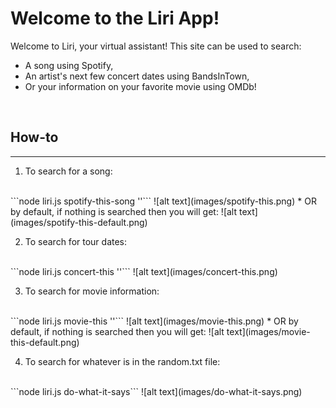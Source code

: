# Welcome to the Liri App!
Welcome to Liri, your virtual assistant! This site can be used to search:
  - A song using Spotify,
  - An artist's next few concert dates using BandsInTown,
  - Or your information on your favorite movie using OMDb!

<br>

## How-to
---
1. To search for a song:
<br>
```node liri.js spotify-this-song '<insert song name>'```
![alt text](images/spotify-this.png)
  * OR by default, if nothing is searched then you will get:
![alt text](images/spotify-this-default.png)


2. To search for tour dates:
<br>
```node liri.js concert-this '<insert artist name>'```
![alt text](images/concert-this.png)


3. To search for movie information:
<br>
```node liri.js movie-this '<insert movie name>'```
![alt text](images/movie-this.png)
  * OR by default, if nothing is searched then you will get:
![alt text](images/movie-this-default.png)


4. To search for whatever is in the random.txt file:
<br>
```node liri.js do-what-it-says```
![alt text](images/do-what-it-says.png)